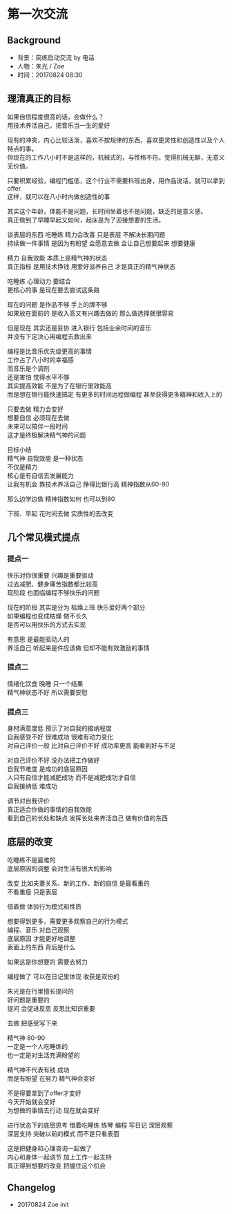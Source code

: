 # 第一次交流

## Background

- 背景：简练启动交流 by 电话
- 人物：朱光 / Zoe
- 时间：20170824 08:30 

## 理清真正的目标

如果自信程度很高的话，会做什么？  
用技术养活自己，把音乐当一生的爱好   

现有的冲突，内心比较活泼，喜欢不按规律的东西，喜欢更灵性和创造性以及个人特点的事。  
但现在的工作八小时不是这样的，机械式的，与性格不符。觉得机械无聊，无意义无价值。  

只要积累经验，编程门槛低，这个行业不需要科班出身，用作品说话，就可以拿到offer  
这样，就可以在八小时内做创造性的事  

其实这个年龄，体能不是问题，长时间坐着也不是问题，缺乏的是意义感。  
真正做到了早睡早起又如何，起床是为了迎接想要的生活。  

谈表层的东西 吃睡练 精力会改善 只是表层   不解决长期问题  
持续做一件事情 是因为有盼望 会愿意去做  会让自己想要起来 想要健康  

精力 自我效能 本质上是精气神的状态  
真正指标 是用技术挣钱 用爱好滋养自己   才是真正的精气神状态  

吃睡练 心理动力 要结合  
更核心的事 是现在要去尝试这条路  

现在的问题 是作品不够 手上的牌不够  
如果放在面前的 是收入高又有兴趣去做的   那么做选择就很容易  

但是现在 其实还是妥协 进入银行 包括业余时间的音乐  
并没有下定决心用编程去救出来  

编程是比音乐优先级更高的事情  
工作占了八小时的幸福感  
而音乐是个调剂  
还是害怕 觉得水平不够  
其实提高效能 不是为了在银行里效能高  
而是想在银行能快速搞定 有更多的时间远程做编程  甚至获得更多精神和收入上的  

只要去做 精力会变好  
想要自信 必须现在去做  
未来可以陪伴一段时间  
这才是终极解决精气神的问题  

目标小结  
精气神 自我效能 是一种状态  
不仅是精力  
核心是有自信去发展能力  
让我有机会 靠技术养活自己 挣得比银行高   精神指数从60-90  

那么边学边做 精神指数如何 也可以到80  

下班、早起 花时间去做 实质性的去改变  

## 几个常见模式提点
   
### 提点一  
快乐对你很重要 兴趣是重要驱动  
过去减肥、健身痛苦指数都比较高  
现阶段 也面临编程不够快乐的问题  

现在的阶段 其实是分为 枯燥上班 快乐爱好两个部分  
如果编程也变成枯燥 做不长久  
是否可以用快乐的方式去实现  

有意思 是最能驱动人的   
养活自己 听起来是件应该做 但却不能有效激励的事情  

### 提点二  
情绪化饮食 晚睡 只一个结果  
精气神状态不好 所以需要安慰  

### 提点三   
身材满意度低 预示了对自我的接纳程度  
自我感受不好 很难成功 很难有动力变化  
对自己评价一般 比对自己评价不好 成功率更高  能看到好与不足  

对自己评价不好 没办法把工作做好  
自我节难度 是成功的底层原因  
人只有自信才能减肥成功 而不是减肥成功才自信  
自我接纳低 难成功  

调节对自我评价  
真正适合你做的事情的自我效能  
看到自己的长处和缺点 发挥长处来养活自己   做有价值的东西  


## 底层的改变

吃睡练不是最难的  
底层原因的调整 会对生活有很大的影响   

改变 比如夫妻关系、新的工作、新的自信 是最看重的  
不看重瘦 只是表层  

借着做 体验行为模式和性质  

想要得到更多，需要更多观察自己的行为模式  
编程、音乐 对自己观察  
底层原因 才能更好地调整  
表面上的东西 背后是什么  

如果这是你想要的 需要去努力  

编程做了 可以在日记里体现 收获是双份的  

朱光是在行里擅长提问的  
好问题是重要的  
提问 会促进反思 反思比知识重要  

去做 把感受写下来  

精气神 80-90  
一定是一个人吃睡练的  
也一定是对生活充满盼望的  

精气神不代表有钱 成功  
而是有盼望 在努力 精气神会变好  

不是得要拿到了offer才变好  
今天开始就会变好  
为想做的事情去行动 现在就会变好  

进行状态下的底层思考 借着吃睡练 练琴 编程 写日记  深层观察  
深层支持  突破以前的模式 而不是只看表面  

这是把健身和心理咨询一起做了  
内心和身体一起调节 加上工作一起支持  
真正得到想要的改变 把握住这个机会  


## Changelog

- 20170824 Zoe init